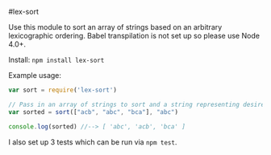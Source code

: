 #lex-sort

Use this module to sort an array of strings based on an arbitrary lexicographic ordering. Babel transpilation is not set up so please use Node 4.0+.

Install: `npm install lex-sort`

Example usage:

```js
var sort = require('lex-sort')

// Pass in an array of strings to sort and a string representing desired order
var sorted = sort(["acb", "abc", "bca"], "abc")

console.log(sorted) //--> [ 'abc', 'acb', 'bca' ]
```

I also set up 3 tests which can be run via `npm test`.
